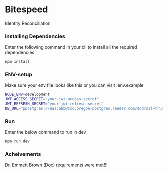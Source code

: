 # Bitespeed

Identity Reconciliation 

### Installing Dependencies

Enter the following command in your cli to install all the required dependencies

```bash
npm install
```

### ENV-setup
Make sure your env file looks like this or you can visit .env.example
```bash
NODE_ENV=development
JWT_ACCESS_SECRET="your-jwt-access-secret"
JWT_REFRESH_SECRET="your-jwt-refresh-secret"
DB_URL="ppostgres://aaa:bbb@ccc.oregon-postgres.render.com/ddd?ssl=true"
```

### Run
Enter the below command to run in dev
```bash
npm run dev
```

### Acheivements
Dr. Emmett Brown (Doc) requirements were met!!!

